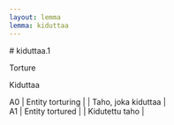 ```yaml
---
layout: lemma
lemma: kiduttaa
---
```


<div class="sense">
# <span class="sensename">kiduttaa.1</span>

<span class="description">Torture</span>

<span class="description">Kiduttaa</span>

A0 | Entity torturing |   | Taho, joka kiduttaa |  
A1 | Entity tortured |   | Kidutettu taho |  

</div>

